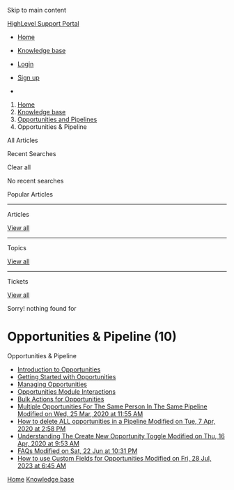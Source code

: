 Skip to main content

[ HighLevel Support Portal ](https://help.gohighlevel.com)

  * [ Home ](/support/home)
  * [ Knowledge base ](/support/solutions)

  * [Login](/support/login)
  * [Sign up](/support/signup)
  * 

  1. [Home](/support/home)
  2. [Knowledge base](/support/solutions)
  3. [Opportunities and Pipelines](/support/solutions/48000449589)
  4. Opportunities & Pipeline

All  Articles 

Recent Searches

Clear all

No recent searches

Popular Articles

* * *

Articles

[View all](/support/search/solutions)

* * *

Topics

[View all](/support/search/topics)

* * *

Tickets

[View all](/support/search/tickets)

Sorry! nothing found for   

# Opportunities & Pipeline (10)

Opportunities & Pipeline

  * [ Introduction to Opportunities ](/support/solutions/folders/155000000509)
  * [ Getting Started with Opportunities ](/support/solutions/folders/155000000510)
  * [ Managing Opportunities ](/support/solutions/folders/155000000515)
  * [ Opportunities Module Interactions ](/support/solutions/folders/155000000516)
  * [ Bulk Actions for Opportunities ](/support/solutions/folders/155000000776)
  * [ Multiple Opportunities For The Same Person In The Same Pipeline Modified on Wed, 25 Mar, 2020 at 11:55 AM  ](/support/solutions/articles/48001066144-multiple-opportunities-for-the-same-person-in-the-same-pipeline)
  * [ How to delete ALL opportunities in a Pipeline Modified on Tue, 7 Apr, 2020 at 2:58 PM  ](/support/solutions/articles/48001076143-how-to-delete-all-opportunities-in-a-pipeline)
  * [ Understanding The Create New Opportunity Toggle Modified on Thu, 16 Apr, 2020 at 9:53 AM  ](/support/solutions/articles/48001077359-understanding-the-create-new-opportunity-toggle)
  * [ FAQs Modified on Sat, 22 Jun at 10:31 PM  ](/support/solutions/articles/155000002000-faqs)
  * [ How to use Custom Fields for Opportunities Modified on Fri, 28 Jul, 2023 at 6:45 AM  ](/support/solutions/articles/155000000561-how-to-use-custom-fields-for-opportunities)

[Home](/support/home) [Knowledge base](/support/solutions)
